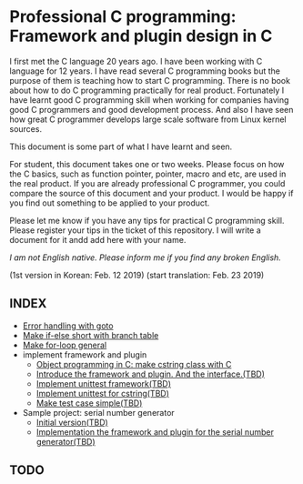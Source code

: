 # Professional C programming: Framework and plugin design in C

I first met the C language 20 years ago. I have been working with C language for 12 years.
I have read several C programming books but the purpose of them is teaching how to start C programming.
There is no book about how to do C programming practically for real product.
Fortunately I have learnt good C programming skill when working for companies having good C programmers and good development process.
And also I have seen how great C programmer develops large scale software from Linux kernel sources.

This document is some part of what I have learnt and seen.

For student, this document takes one or two weeks. Please focus on how the C basics, such as function pointer, pointer, macro and etc, are used in the real product.
If you are already professional C programmer, you could compare the source of this document and your product. I would be happy if you find out something to be applied to your product.

Please let me know if you have any tips for practical C programming skill. Please register your tips in the ticket of this repository. I will write a document for it andd add here with your name.

*I am not English native. Please inform me if you find any broken English.*

(1st version in Korean: Feb. 12 2019)
(start translation: Feb. 23 2019)

## INDEX

* [Error handling with goto](error_handle.md)
* [Make if-else short with branch table](long-if.md)
* [Make for-loop general](foreach.md)
* implement framework and plugin
  * [Object programming in C: make cstring class with C](cstring.md)
  * [Introduce the framework and plugin. And the interface.(TBD)](interface.md)
  * [Implement unittest framework(TBD)](unittest.md)
  * [Implement unittest for cstring(TBD)](unittest_cstring.md)
  * [Make test case simple(TBD)](unittest_cstring2.md)
* Sample project: serial number generator
  * [Initial version(TBD)](serial_step1.md)
  * [Implementation the framework and plugin for the serial number generator(TBD)](serial_step2.md)

## TODO
